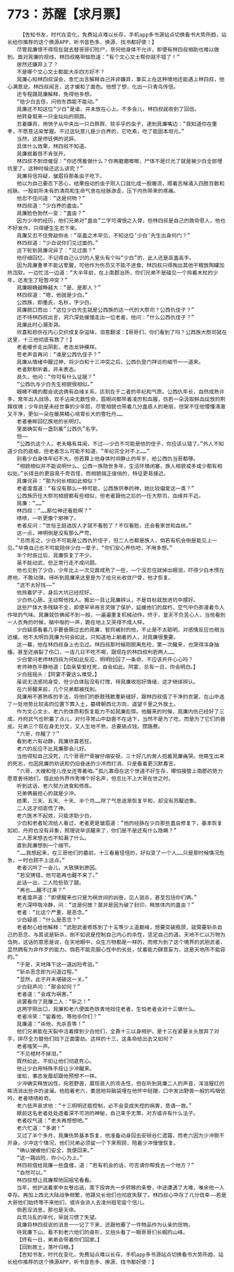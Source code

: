 # 773：苏醒【求月票】
        【告知书友，时代在变化，免费站点难以长存，手机app多书源站点切换看书大势所趋，站长给你推荐的这个换源APP，听书音色多、换源、找书都好使！】
       尽管晁廉恨不得现在就去替哥哥们殓尸，奈何他身体不允许，即便有林四叔相助也难以做到。面对晁廉的视线，林四叔略带恼怒道：“有个文心文士帮你就不错了！”
       居然还嫌弃上了？
       不是哪个文心文士都能大杀四方好不？
       晁廉心知林四叔误会，急忙出言解释自己并非嫌弃，事实上在这种境地还能遇上林四叔，他心满意足。林四叔闻言，这才缓和了面色。他想了想，化出一只青鸟传信。
       还专程跟晁廉解释，免得他多想。
       “给少白去信，问他东西能不能动。”
       晁廉还不知这位“少白”是谁，并未放在心上。不多会儿，林四叔就收到了回信。
       他转身取来一只金灿灿的铜鼎。
       忍着嫌弃，用快子从中夹出一只白胖胖、软乎乎的虫子，递到晁廉嘴边：“我知道你在重孝，不愿意沾染荤腥。不过这玩意儿是少白养的，它吃素，吃了能固本培元。”
       当然，这是师徒俩的说辞。
       具体什么效果，林四叔不知道。
       晁廉抿着唇不肯张开。
       林四叔不耐烦催促：“你还愣着做什么？你再磨磨唧唧，尸体不是烂光了就是被少白全部埋坑里了。这种时候还这么讲究？”
       晁廉将信将疑，皱眉将那条虫子吃下。
       他以为自己要忍下恶心，结果扭动的虫子刚入口就化成一股暖流，顺着舌喉涌入四肢百骸和经脉。一股前所未有的清亮和生命气息在经脉游走，压下内伤带来的疼痛。
       他忍不住问道：“这是何物？”
       林四叔道：“少白养的蛊虫。”
       晁廉脸色勃然一变：“蛊虫？”
       因为少冲的经历，他们兄弟对“蛊虫”二字可谓恨之入骨，但林四叔是自己的救命恩人，他也不好发作，只得硬生生忍下来。
       晁廉又忍不住旁敲侧击：“巫蛊之术罕见，不知这位‘少白’先生出身何门？”
       林四叔道：“少白说你们见过面的。”
       这下轮到晁廉诧异了：“见过面？”
       他仔细回忆，不记得自己认识的人里头有个叫“少白”的，此人还是巫蛊高手。
       因为晁廉重孝不能沾荤腥，可他作为伤员又不能不进食，林四叔只得掏出其他干粮放陶罐加热泡软。一边忙活一边道：“大半年前，在上南郡治所，你们兄弟不是碰见一个拎着木杖的少年，还发生了短暂冲突？”
       晁廉眼睛越睁越大：“是、是那人？”
       林四叔道：“嗯，他就是少白。”
       公西族，即墨氏，名秋，字少白。
       晁廉脱口而出：“这位少白先生就是公西族的这一代的大祭司？公西仇侄子？”
       还不待林四叔出言，洞穴深处缓慢走出一位老者，他问：“什么公西仇侄子？”
       晁廉此时心潮澎湃。
       欣喜和悲伤在内心交织成复杂滋味，泪意翻滚：【哥哥们，你们看到了吗？公西族大祭司就在这里，十三他彻底有救了！】
       老者缓步走出阴影，老态龙钟模样。
       苍老声音再问：“谁是公西仇侄子？”
       晁廉从情绪中醒过神，将少白和十三冲突之后，公西仇登门拜访的细节一一道来。
       老者默默听着，并未表态。
       良久，他问：“你可有什么证据？”
       “公西仇与少白先生相貌很相似。”
       眼睛不瞎的都会说这俩有血缘关系，区别在于二者的年纪和气质。公西仇年长，自然成熟许多，常年出入战场，双手沾染无数性命，眉眼间都带着凌厉和血腥，彷若一朵汲取鲜血绽放的荆棘玫瑰；少年则是未经世事的少年郎，尽管相貌也带着几分蛊惑人的艳丽，但架不住他懵懂清澈又干净，更似一朵在暖房精心培育长大的雪牡丹……
       老者垂眸回忆族地的长明灯。
       里面确实有一盏刻着“公西仇”名字。
       但——
       “公西仇这个人，老夫略有耳闻，不过——少白不可能是他的侄子，你应该认错了。”外人不知道少白的底细，但老者怎么可能不知道，“年纪完全对不上……”
       别看少白身体年纪不大，但若算上他身体时间静止的年岁，给公西仇当哥都够。
       “相貌相似并不能说明什么，公西一族隐世多年，生活环境闭塞，族人相貌或多或少都有相似处。”长得丑的更容易千奇百怪，而相貌端正俊俏的，特征更易接近。
       晁廉诧异：“那为何长相如此相似？”
       老者澹澹道：“有没有那么一种可能，公西族供奉的神，她比较偏爱这一类？”
       公西族历任大祭司相貌都有些相似，但老者跟他之后的一任大祭司，血缘并不近。
       晁廉：“……”
       林四叔：“……那位神还看脸啊？”
       啧啧，一听更像个邪神了。
       老者反问：“世俗王庭选拔人才就不看脸了？不仅看脸，还会看家世和血统。”
       这一点，神明倒是没有那么严苛。
       “总而言之，少白不可能是公西仇的侄子，但二人也都是族人，倘若有机会倒是能见上一见。”毕竟自己也不可能陪伴少白一辈子，“你们安心养伤吧，不用多想。”
       半个时辰过后，晁廉恢复了不少。
       虽不能动武，但正常行走不成问题。
       他也见到了少白，少年比上一次见面成熟了一些，一个没忍住就掉出眼泪，吓得少白木愣在原地，不敢动弹。待听到晁廉来这里是为了给兄长收敛尸骨，他才恢复。
       “这不太好找——”
       他拎着铲子，身后大坑已经挖好。
       少白热心肠，主动帮他找人。搬出一具让晁廉辨认，不是目标就放进坑中摆好。
       这些尸体大多残缺不全，即便早早用言灵做了保护，延缓他们的腐朽，空气中仍弥漫着令人作呕的气味。晁廉就仿佛闻不到一般，一遍遍重复机械动作。终于，皇天不负苦心人，当他看到一人衣角的时候，脑中嗡的一声，跪在地上又哭得不成人样。
       少白疑惑看着几乎要昏厥过去的晁廉，智窍被封的他，不止是不太聪明，对感情反应也相当迟缓。他不太明白晁廉为何会如此，只知道地上躺着的人，对晁廉很重要。
       这一幕，他在林四叔身上也见过。林四叔那时候刚脱离危险，第一次醒来，也哭得浑身抽搐，甚至还崩裂了伤口，一连几日不吃不喝，跟现在的林四叔判若两人……
       少白曾问老师林四叔为何如此反应，明明捡回了一条命，不应该开开心心吗？
       老师神色平静地道：【血亲挚爱枉死，自会如此。阿宴，总有一日，你会明白。】
       少白摇摇头：【阿宴不要这么难受。】
       虽说无法感同身受，但少白体贴没有打搅，待晁廉收拾好情绪，这才继续辨认。
       在六哥醒来前，几个兄弟都被找到。
       晁廉用不甚熟练的手法，将他们的断肢残骸重新缝好，跟林四叔借了干净的衣裳，在山中选了一处地势比较高的位置下葬入土，墓碑朝西北方向，遥望千里之外故土。
       作为文心文士，老六的体质和恢复能力不如晁廉彪悍。他醒来的时候，晁廉内伤已经好了三成，丹府武气也积蓄了点儿，对付寻常山中勐兽不在话下，当然不是为了吃，而是为了它们的兽皮。兄弟三个现在身无分文，又人生地不熟，总要搞点钱，攒路费。
       “六哥，你醒了？”
       看到老六有动静，晁廉欣喜若狂。
       老六的反应不比晁廉那会儿好。
       当他得知自己没死，几个哥哥尸骨被仔细安顿，三十好几的男人抱着晁廉痛哭。他萌生出来的死志，也因晁廉的劝说和仍旧昏迷的少冲而打消，只是看着更沉默寡言。
       “六哥，大嫂和侄儿侄女还等着咱。”孤儿寡母在这个世道不好生存，哪怕接管上南郡的势力愿意善待她们，借此给外界作秀博个好名声，但总比不上大哥在世之时。
       听到这话，老六努力进食和修炼。
       兄弟俩最担心的就是少冲。
       结果，三天、五天、十天、半个月……除了气息逐渐恢复平和，却没有苏醒迹象。
       二人这才彻底慌了神。
       老六医术不起效，只能求助少白。
       少白和老者轮流给人看过，老者更是皱眉道：“他的经脉在少白那些蛊虫修复下，基本恢复如初，丹府也没有异象，照理说早该醒来了，你们是不是还有什么隐瞒？”
       二人思来想去也不知漏了什么。
       直到晁廉想到一个细节。
       “……我想起来，在三哥他们的墓前，十三看着怪怪的，好似变了一个人……只是那时候情况危急，一时也顾不上这点。”
       老者沉吟了一会儿，大致猜到原因。
       “若没猜错，他可能再也醒不来了。”
       此话一出，二人险些软了腿。
       “再也……醒不过来？”
       老者澹声道：“即便醒来也只是为祸世间的凶兽，见人就杀，甚至包括你们俩。”
       老六深呼吸冷静，问：“这是何故？莫非是因为破了封印，释放体内的蛊虫？”
       老者：“比这个严重，是恶念。”
       少白疑惑：“什么是恶念？”
       老者耐心给他解释：“武胆武者修炼到了十五等少上造巅峰，想要突破瓶颈，就需要斩杀自己的恶念。与其说是斩杀，倒不如说是控制自己内心的杀性，坚定自己的道。天地不仁以万物为刍狗，这话的意思是说，在天地眼中，众生万物都是一样的，而修为到了这个境界的武胆武者，显然拥有为非作歹的能力。倘若不能克服心性中的劣处，仗着能力肆意妄为，这是天地所不能容的。”
       “于是，天地降下这一道凶险考验。”
       “斩杀恶念即为问道过程。”
       “显然，此子并未堪破这一关。”
       少白轻声问：“那会如何？”
       老者道：“会成为祸害。”
       说罢看向了晁廉二人：“斩之！”
       这两字刚出口，晁廉和老六便面色铁青地挡住老者，生怕老者会对十三做什么。
       老者冷笑：“留着他，等他杀你们？”
       晁廉道：“杀他，先杀吾等！”
       他们兄弟能在天裂中活着撑到少白他们，全靠十三以身相护。是十三在紧要关头放弃了对手，拼尽全力替他们挡下正面雷劫。这样的十三，这条命给出去又如何？
       老者嗤笑一声。
       “不见棺材不掉泪。”
       既然如此，不如让他们彻底死心。
       他让少白用特殊手段让少冲醒来。
       谁知，事态发展却跟他预想不一样。
       少冲确实释放凶性，宛若野兽，展现骇人的攻击性，但在听到晁廉二人的声音，浑浊猩红的眸流淌出些许的波澜。他抱着老六，委屈地将脑袋埋在他怀中轻蹭，口中发出野兽一般的呜咽低吟。老者啧啧称奇。
       老六低声哀求他：“十三明明还能控制，必不会变成失控的祸害，恳请一救。”
       眼前这名老者处处透着深不可测的神秘，自己束手无策，对方或许有什么法子。
       老者叹气道：“老夫再想想吧。”
       老六忙道：“多谢！”
       又过了半个多月，晁廉伤势基本恢复，他准备动身回去安顿谷仁遗霜，而老六因为少冲脱不开身。少冲这个情况，他们兄弟必须留一个下来照顾，陪着少冲慢慢恢复。
       “确认嫂嫂他们安全，我便回来。”
       “这一路凶险，你小心为上。”
       林四叔借给晁廉一些盘缠，道：“若有机会的话，可否请你帮我去一个地方？”
       “自然可以。”
       林四叔想让晁廉帮他回祖宅看看。
       当年，他护送着家中女卷出逃，南下投奔先一步转移的亲卷，中途遭遇了大难，唯余他一人幸存。再加上西北大陆战争频繁，他跟兄长他们也彻底失联了。林四叔心中存了几分侥幸——若是大哥他们始终等不来他们，或许会派人去凌州祖宅留个信儿。
       倘若没消息，那也是天命。
       兵荒马乱的年代，早就习惯了失望。
       晁廉将林四叔说的消息一一记了下来，还跟他要了一件物品作为认亲的信物。
       待晁廉下山，看不到老六他们的身形，又扭头看了一眼哥哥们长眠的山峰。
       【终有一日，弟弟会带着你们回家。】
       【回到故土，落叶归根。】
       【告知书友，时代在变化，免费站点难以长存，手机app多书源站点切换看书大势所趋，站长给你推荐的这个换源APP，听书音色多、换源、找书都好使！】